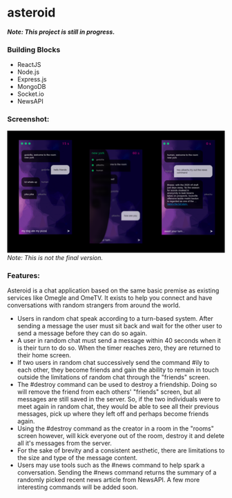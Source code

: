# asteroid

**_Note: This project is still in progress._**

### Building Blocks

- ReactJS
- Node.js
- Express.js
- MongoDB
- Socket.io
- NewsAPI

### Screenshot:

![](chit-updated.png)
_Note: This is not the final version._

### Features:

Asteroid is a chat application based on the same basic premise as existing services like Omegle and OmeTV. It exists to help you connect and have conversations with random strangers from around the world.

- Users in random chat speak according to a turn-based system. After sending a message the user must sit back and wait for the other user to send a message before they can do so again.
- A user in random chat must send a message within 40 seconds when it is their turn to do so. When the timer reaches zero, they are returned to their home screen.
- If two users in random chat successively send the command #ily to each other, they become friends and gain the ability to remain in touch outside the limitations of random chat through the "friends" screen.
- The #destroy command can be used to destroy a friendship. Doing so will remove the friend from each others' "friends" screen, but all messages are still saved in the server. So, if the two individuals were to meet again in random chat, they would be able to see all their previous messages, pick up where they left off and perhaps become friends again.
- Using the #destroy command as the creator in a room in the "rooms" screen however, will kick everyone out of the room, destroy it and delete all it's messages from the server.
- For the sake of brevity and a consistent aesthetic, there are limitations to the size and type of the message content.
- Users may use tools such as the #news command to help spark a conversation. Sending the #news command returns the summary of a randomly picked recent news article from NewsAPI. A few more interesting commands will be added soon.
